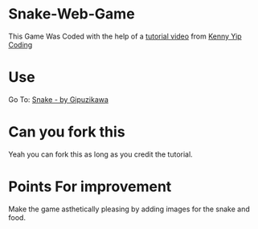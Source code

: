 # Snake-Web-Game

This Game Was Coded with the help of a <a href="https://www.youtube.com/watch?v=baBq5GAL0_U">tutorial video</a> from <a href="https://www.youtube.com/@KennyYipCoding">Kenny Yip Coding<a>

# Use
Go To: <a href="https://gipuzikawa.github.io/Snake-Web-Game/">Snake - by Gipuzikawa</a>


# Can you fork this

Yeah you can fork this as long as you credit the tutorial.

# Points For improvement

Make the game asthetically pleasing by adding images for the snake and food.
